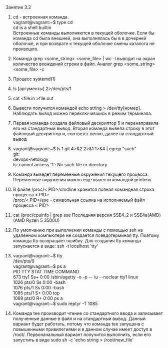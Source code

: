 ﻿Занятие 3.2

1. cd - встроенная команда.  
vagrant@vagrant:~$ type cd  
cd is a shell builtin  
Встроенные команды выполняются в текущей оболочке. Если бы команда cd была внешней, она выполнялась бы в в дочерней оболочке, и при возврате к текущей оболочке смены каталога не произошло.

2. Команда grep <some_string> <some_file> | wc -l выводит на экран количество вхождений строки в файл. Аналог grep <some_string> <some_file> -c

3. Процесс systemd(1)

4. ls [аргументы] 2>/dev/pts/1

5. cat <file.in >file.out

6. Вывести получится командой echo string > /dev/tty[номер]. Наблюдать вывод можно переключившись в режим терминала.

7. Первая команда создала файловый дескриптор 5 и перенаправила его на стандартный вывод. Вторая команда вывела строку в этот файловый дескриптор и, соответст венно, далее на стандартный вывод

8. vagrant@vagrant:~$ ls 1 git 4>&2 2>&1 1>&4 | egrep "such"  
git:  
devops-netology  
ls: cannot access '1': No such file or directory  

9. Команда выведет переменные окружения текущего процесса. Переменные окружения можно еще вывести командой printenv

10. В файле /proc/< PID>/cmdline хранится полная командная строка процесса < PID>  
	/proc/< PID>/exe - символьная ссылка на исполняемый файл процесса < PID>
	
11. cat /proc/cpuinfo | grep sse
	Последняя версия SSE4_2 и SSE4a(AMD) (AMD Ryzen 5 3500U)
	
12. По умолчанию при выполнении команды с помощью ssh на удаленном компьютере не создается псевдотерминал tty. Поэтому команда tty возвращает ошибку. Для создания tty команда запускается в виде:
ssh -t localhost 'tty'

13.  vagrant@vagrant:~$ tty  
/dev/pts/0  
vagrant@vagrant:~$ ps a  
    PID TTY      STAT   TIME COMMAND  
    673 tty1     Ss+    0:00 /sbin/agetty -o -p -- \u --noclear tty1 linux  
   1026 pts/0    Ss     0:00 -bash  
   1076 pts/1    Ss     0:00 -bash  
   1085 pts/1    S+     0:00 top  
   1089 pts/0    R+     0:00 ps a  
vagrant@vagrant:~$ sudo reptyr -T 1085  

14. Команда tee производит чтение со стандартного ввода и записывает полученные данные в файл и на стандартный вывод. Данный вариант будет работать, потому что команда tee запущена с повышенными привилегиями и в данном случае имеет доступ в /root/.
Первоначальный вариант получится выполнить, если его запустить в виде sudo sh -c 'echo string > /root/new_file'
